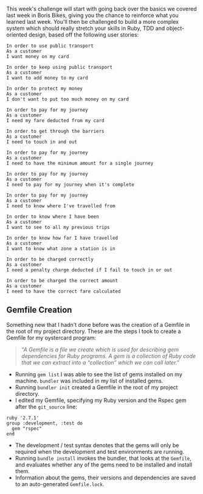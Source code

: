 This week's challenge will start with going back over the basics we covered last week in Boris Bikes, giving you the chance to reinforce what you learned last week. You'll then be challenged to build a more complex system which should really stretch your skills in Ruby, TDD and object-oriented design, based off the following user stories:
```
In order to use public transport
As a customer
I want money on my card

In order to keep using public transport
As a customer
I want to add money to my card

In order to protect my money
As a customer
I don't want to put too much money on my card

In order to pay for my journey
As a customer
I need my fare deducted from my card

In order to get through the barriers
As a customer
I need to touch in and out

In order to pay for my journey
As a customer
I need to have the minimum amount for a single journey

In order to pay for my journey
As a customer
I need to pay for my journey when it's complete

In order to pay for my journey
As a customer
I need to know where I've travelled from

In order to know where I have been
As a customer
I want to see to all my previous trips

In order to know how far I have travelled
As a customer
I want to know what zone a station is in

In order to be charged correctly
As a customer
I need a penalty charge deducted if I fail to touch in or out

In order to be charged the correct amount
As a customer
I need to have the correct fare calculated
```
## Gemfile Creation
Something new that I hadn't done before was the creation of a Gemfile in the root of my project directory. These are the steps I took to create a Gemfile for my oystercard program:

>*"A Gemfile is a file we create which is used for describing gem dependencies for Ruby programs. A gem is a collection of Ruby code that we can extract into a “collection” which we can call later."*

-   Running  `gem list`  I was able to see the list of gems installed on my machine.  `bundler`  was included in my list of installed gems.
-   Running `bundler init` created a Gemfile in the root of my project directory. 
-   I edited my Gemfile, specifying my Ruby version and the Rspec gem after the  `git_source`  line:
```
ruby '2.7.1' 
group :development, :test do 
  gem "rspec" 
end 
```
- The development / test syntax denotes that the gems will only be required when the development and test environments are running.
- Running  `bundle install` invokes the bundler, that looks at the  `Gemfile`, and evaluates whether any of the gems need to be installed and install them.
- Information about the gems, their versions and dependencies are saved to an auto-generated `Gemfile.lock`.

